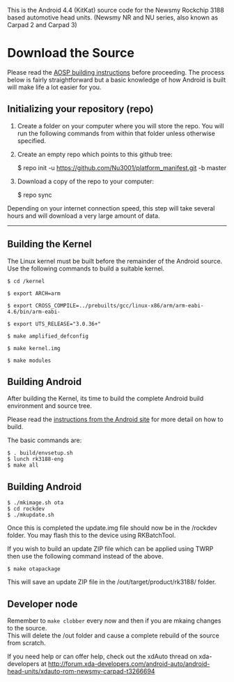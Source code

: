 This is the Android 4.4 (KitKat) source code for the Newsmy Rockchip 3188 based automotive head units.
(Newsmy NR and NU series, also known as Carpad 2 and Carpad 3)


Download the Source
===================

Please read the [AOSP building instructions](http://source.android.com/source/index.html) before proceeding. 
The process below is fairly straightforward but a basic knowledge of how Android is built will make life a lot easier for you.

Initializing your repository (repo)
-----------------------------------

1. Create a folder on your computer where you will store the repo.
    You will run the following commands from within that folder unless otherwise specified.

2. Create an empty repo which points to this github tree:

    $ repo init -u https://github.com/Nu3001/platform_manifest.git -b master

3. Download a copy of the repo to your computer:

    $ repo sync
    
Depending on your internet connection speed, this step will take several hours and will download a very large amount of data.

***

Building the Kernel
-------------------

The Linux kernel must be built before the remainder of the Android source.  Use the following commands to build a suitable kernel.

    $ cd /kernel

    $ export ARCH=arm

    $ export CROSS_COMPILE=../prebuilts/gcc/linux-x86/arm/arm-eabi-4.6/bin/arm-eabi-

    $ export UTS_RELEASE="3.0.36+"

    $ make amplified_defconfig

    $ make kernel.img

    $ make modules

Building Android
----------------

After building the Kernel, its time to build the complete Android build environment and source tree. 

Please read the [instructions from the Android site](http://s.android.com/source/building.html) for more detail on how to build.

The basic commands are:

    $ . build/envsetup.sh
    $ lunch rk3188-eng
    $ make all

Building Android
----------------

    $ ./mkimage.sh ota
    $ cd rockdev
    $ ./mkupdate.sh

Once this is completed the update.img file should now be in the /rockdev folder.  You may flash this to the device using RKBatchTool.

If you wish to build an update ZIP file which can be applied using TWRP then use the following command instead of the above.

    $ make otapackage
    
This will save an update ZIP file in the /out/target/product/rk3188/ folder.

Developer node
--------------

Remember to `make clobber` every now and then if you are mkaing changes to the source.  
This will delete the /out folder and cause a complete rebuild of the source from scratch. 

If you need help or can offer help, check out the xdAuto thread on xda-developers at http://forum.xda-developers.com/android-auto/android-head-units/xdauto-rom-newsmy-carpad-t3266694
